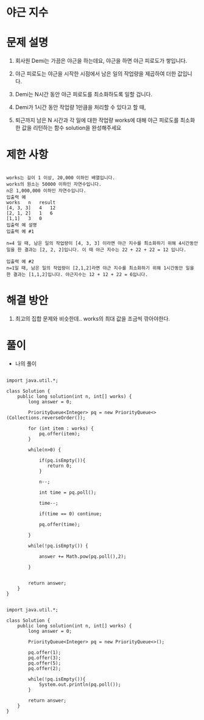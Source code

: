 # 야근 지수

# 문제 설명

1. 회사원 Demi는 가끔은 야근을 하는데요, 야근을 하면 야근 피로도가 쌓입니다.

2. 야근 피로도는 야근을 시작한 시점에서 남은 일의 작업량을 제곱하여 더한 값입니다.

3. Demi는 N시간 동안 야근 피로도를 최소화하도록 일할 겁니다.

4. Demi가 1시간 동안 작업량 1만큼을 처리할 수 있다고 할 때,

5. 퇴근까지 남은 N 시간과 각 일에 대한 작업량 works에 대해 야근 피로도를 최소화한 값을 리턴하는 함수 solution을 완성해주세요

# 제한 사항

```

works는 길이 1 이상, 20,000 이하인 배열입니다.
works의 원소는 50000 이하인 자연수입니다.
n은 1,000,000 이하인 자연수입니다.
입출력 예
works	n	result
[4, 3, 3]	4	12
[2, 1, 2]	1	6
[1,1]	3	0
입출력 예 설명
입출력 예 #1

n=4 일 때, 남은 일의 작업량이 [4, 3, 3] 이라면 야근 지수를 최소화하기 위해 4시간동안 일을 한 결과는 [2, 2, 2]입니다. 이 때 야근 지수는 22 + 22 + 22 = 12 입니다.

입출력 예 #2
n=1일 때, 남은 일의 작업량이 [2,1,2]라면 야근 지수를 최소화하기 위해 1시간동안 일을 한 결과는 [1,1,2]입니다. 야근지수는 12 + 12 + 22 = 6입니다.

```

# 해결 방안

1. 최고의 집합 문제와 비슷한데.. works의 최대 값을 조금씩 깎아야한다.

# 풀이

- 나의 풀이

```

import java.util.*;

class Solution {
    public long solution(int n, int[] works) {
        long answer = 0;
        
        PriorityQueue<Integer> pq = new PriorityQueue<>(Collections.reverseOrder());
        
        for (int item : works) {
            pq.offer(item);
        }
        
        while(n>0) {
            
            if(pq.isEmpty()){
               return 0;
            }
            
            n--;
            
            int time = pq.poll();
            
            time--;
            
            if(time == 0) continue;
            
            pq.offer(time);
            
        }
        
        while(!pq.isEmpty()) {
            
            answer += Math.pow(pq.poll(),2);
            
        }
        
        
        return answer;
    }
}

```

```

import java.util.*;

class Solution {
    public long solution(int n, int[] works) {
        long answer = 0;

        PriorityQueue<Integer> pq = new PriorityQueue<>();

        pq.offer(1);
        pq.offer(3);
        pq.offer(5);
        pq.offer(2);

        while(!pq.isEmpty()){
            System.out.println(pq.poll());
        }

        return answer;
    }
}

```
